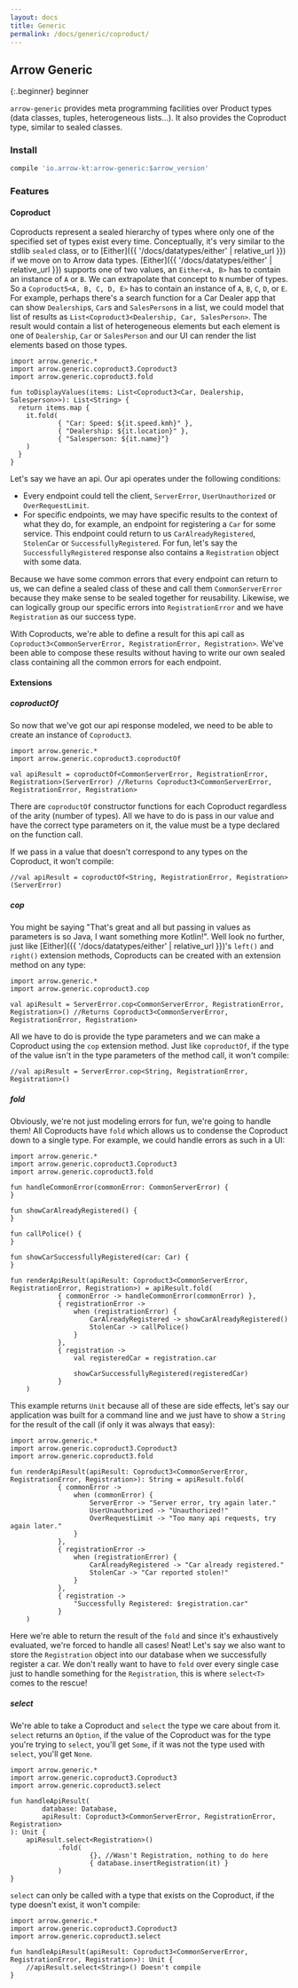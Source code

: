 ```yaml
---
layout: docs
title: Generic
permalink: /docs/generic/coproduct/
---
```


## Arrow Generic

{:.beginner}
beginner

`arrow-generic` provides meta programming facilities over Product types (data classes, tuples, heterogeneous lists...). It also provides the Coproduct type, similar to sealed classes.

### Install

```groovy
compile 'io.arrow-kt:arrow-generic:$arrow_version'
```

### Features

#### Coproduct

Coproducts represent a sealed hierarchy of types where only one of the specified set of types exist every time. Conceptually, it's very similar to the stdlib `sealed` class, or to [Either]({{ '/docs/datatypes/either' | relative_url }}) if we move on to Arrow data types. [Either]({{ '/docs/datatypes/either' | relative_url }}) supports one of two values, an `Either<A, B>` has to contain an instance of `A` or `B`. We can extrapolate that concept to `N` number of types. So a `Coproduct5<A, B, C, D, E>` has to contain an instance of `A`, `B`, `C`, `D`, or `E`. For example, perhaps there's a search function for a Car Dealer app that can show `Dealership`s, `Car`s and `SalesPerson`s in a list, we could model that list of results as `List<Coproduct3<Dealership, Car, SalesPerson>`. The result would contain a list of heterogeneous elements but each element is one of `Dealership`, `Car` or `SalesPerson` and our UI can render the list elements based on those types.

```kotlin:ank
import arrow.generic.*
import arrow.generic.coproduct3.Coproduct3
import arrow.generic.coproduct3.fold

fun toDisplayValues(items: List<Coproduct3<Car, Dealership, Salesperson>>): List<String> {
  return items.map {
    it.fold(
            { "Car: Speed: ${it.speed.kmh}" },
            { "Dealership: ${it.location}" },
            { "Salesperson: ${it.name}"}
    )
  }
}
```

Let's say we have an api. Our api operates under the following conditions:
- Every endpoint could tell the client, `ServerError`, `UserUnauthorized` or `OverRequestLimit`.
- For specific endpoints, we may have specific results to the context of what they do, for example, an endpoint for registering a `Car` for some service. This endpoint could return to us `CarAlreadyRegistered`, `StolenCar` or `SuccessfullyRegistered`. For fun, let's say the `SuccessfullyRegistered` response also contains a `Registration` object with some data.

Because we have some common errors that every endpoint can return to us, we can define a sealed class of these and call them `CommonServerError` because they make sense to be sealed together for reusability. Likewise, we can logically group our specific errors into `RegistrationError` and we have `Registration` as our success type.

With Coproducts, we're able to define a result for this api call as `Coproduct3<CommonServerError, RegistrationError, Registration>`. We've been able to compose these results without having to write our own sealed class containing all the common errors for each endpoint.

#### Extensions

##### coproductOf

So now that we've got our api response modeled, we need to be able to create an instance of `Coproduct3`.

```kotlin:ank
import arrow.generic.*
import arrow.generic.coproduct3.coproductOf

val apiResult = coproductOf<CommonServerError, RegistrationError, Registration>(ServerError) //Returns Coproduct3<CommonServerError, RegistrationError, Registration>
```

There are `coproductOf` constructor functions for each Coproduct regardless of the arity (number of types). All we have to do is pass in our value and have the correct type parameters on it, the value must be a type declared on the function call.

If we pass in a value that doesn't correspond to any types on the Coproduct, it won't compile:

```kolint:ank
//val apiResult = coproductOf<String, RegistrationError, Registration>(ServerError)
```

##### cop

You might be saying "That's great and all but passing in values as parameters is so Java, I want something more Kotlin!". Well look no further, just like [Either]({{ '/docs/datatypes/either' | relative_url }})'s `left()` and `right()` extension methods, Coproducts can be created with an extension method on any type:

```kotlin:ank
import arrow.generic.*
import arrow.generic.coproduct3.cop

val apiResult = ServerError.cop<CommonServerError, RegistrationError, Registration>() //Returns Coproduct3<CommonServerError, RegistrationError, Registration>
```

All we have to do is provide the type parameters and we can make a Coproduct using the `cop` extension method. Just like `coproductOf`, if the type of the value isn't in the type parameters of the method call, it won't compile:

```kotlin:ank
//val apiResult = ServerError.cop<String, RegistrationError, Registration>()
```

##### fold

Obviously, we're not just modeling errors for fun, we're going to handle them! All Coproducts have `fold` which allows us to condense the Coproduct down to a single type. For example, we could handle errors as such in a UI:

```kotlin:ank
import arrow.generic.*
import arrow.generic.coproduct3.Coproduct3
import arrow.generic.coproduct3.fold

fun handleCommonError(commonError: CommonServerError) {
}

fun showCarAlreadyRegistered() {
}

fun callPolice() {
}

fun showCarSuccessfullyRegistered(car: Car) {
}

fun renderApiResult(apiResult: Coproduct3<CommonServerError, RegistrationError, Registration>) = apiResult.fold(
            { commonError -> handleCommonError(commonError) },
            { registrationError ->
                when (registrationError) {
                    CarAlreadyRegistered -> showCarAlreadyRegistered()
                    StolenCar -> callPolice()
                }
            },
            { registration ->
                val registeredCar = registration.car

                showCarSuccessfullyRegistered(registeredCar)
            }
    )
```

This example returns `Unit` because all of these are side effects, let's say our application was built for a command line and we just have to show a `String` for the result of the call (if only it was always that easy):

```kotlin:ank
import arrow.generic.*
import arrow.generic.coproduct3.Coproduct3
import arrow.generic.coproduct3.fold

fun renderApiResult(apiResult: Coproduct3<CommonServerError, RegistrationError, Registration>): String = apiResult.fold(
            { commonError ->
                when (commonError) {
                    ServerError -> "Server error, try again later."
                    UserUnauthorized -> "Unauthorized!"
                    OverRequestLimit -> "Too many api requests, try again later."
                }
            },
            { registrationError ->
                when (registrationError) {
                    CarAlreadyRegistered -> "Car already registered."
                    StolenCar -> "Car reported stolen!"
                }
            },
            { registration ->
                "Successfully Registered: $registration.car"
            }
    )
```

Here we're able to return the result of the `fold` and since it's exhaustively evaluated, we're forced to handle all cases! Neat! Let's say we also want to store the `Registration` object into our database when we successfully register a car. We don't really want to have to `fold` over every single case just to handle something for the `Registration`, this is where `select<T>` comes to the rescue!

##### select

We're able to take a Coproduct and `select` the type we care about from it. `select` returns an `Option`, if the value of the Coproduct was for the type you're trying to `select`, you'll get `Some`, if it was not the type used with `select`, you'll get `None`.

```kotlin:ank
import arrow.generic.*
import arrow.generic.coproduct3.Coproduct3
import arrow.generic.coproduct3.select

fun handleApiResult(
        database: Database,
        apiResult: Coproduct3<CommonServerError, RegistrationError, Registration>
): Unit {
    apiResult.select<Registration>()
            .fold(
                    {}, //Wasn't Registration, nothing to do here
                    { database.insertRegistration(it) }
            )
}
```

`select` can only be called with a type that exists on the Coproduct, if the type doesn't exist, it won't compile:
```kotlin:ank
import arrow.generic.*
import arrow.generic.coproduct3.Coproduct3
import arrow.generic.coproduct3.select

fun handleApiResult(apiResult: Coproduct3<CommonServerError, RegistrationError, Registration>): Unit {
    //apiResult.select<String>() Doesn't compile
}
```

